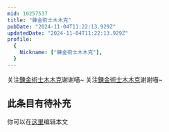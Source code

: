 ```yaml
---
mid: 10257537
title: "錬金術士木木克"
pubDate: "2024-11-04T11:22:13.929Z"
updatedDate: "2024-11-04T11:22:13.929Z"
profile:
  {
    Nickname: ["錬金術士木木克"],
  }
---
```


关注[錬金術士木木克](https://space.bilibili.com/10257537)谢谢喵~ 关注[錬金術士木木克](https://space.bilibili.com/10257537)谢谢喵~

## 此条目有待补充
你可以在[这里](https://github.com/Yuhanawa/VTuber.ICU/edit/master/src/content/v/錬金術士木木克/index.md)编辑本文
